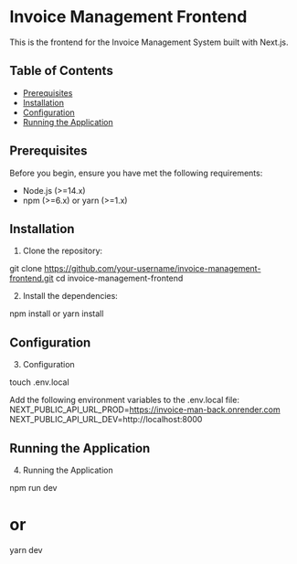 # Invoice Management Frontend

This is the frontend for the Invoice Management System built with Next.js.

## Table of Contents

- [Prerequisites](#prerequisites)
- [Installation](#installation)
- [Configuration](#configuration)
- [Running the Application](#running-the-application)

## Prerequisites

Before you begin, ensure you have met the following requirements:

- Node.js (>=14.x)
- npm (>=6.x) or yarn (>=1.x)

## Installation

1. Clone the repository:

git clone https://github.com/your-username/invoice-management-frontend.git
cd invoice-management-frontend

2. Install the dependencies:

npm install
 or
yarn install


## Configuration

3. Configuration

touch .env.local

Add the following environment variables to the .env.local file:
NEXT_PUBLIC_API_URL_PROD=https://invoice-man-back.onrender.com
NEXT_PUBLIC_API_URL_DEV=http://localhost:8000

## Running the Application

4. Running the Application

npm run dev
# or
yarn dev

